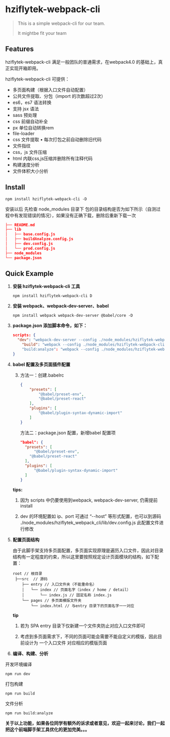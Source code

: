 # hziflytek-webpack-cli

>This is a simple webpack-cli for our team.
>
>It mightbe fit your team



## Features

hziflytek-webpack-cli 满足一般团队的普通需求，在webpack4.0 的基础上，真正实现开箱即用。

hziflytek-webpack-cli 可提供：

- 多页面构建（根据入口文件自动配置）
- 公共文件提取、分包（import 的次数超过2次）	 
- es6，es7 语法转换	
- 支持 jsx 语法	
- sass 预处理
- css 前缀自动补全
- px 单位自动转换rem
- file-loader
- css 文件提取	• 每次打包之前自动删除旧代码
- 文件指纹
- css，js 文件压缩
- html 内联css,js压缩并删除所有注释代码
- 构建速度分析
- 文件体积大小分析



## Install

```
npm install hziflytek-webpack-cli -D
```

安装以后 先检查 node_modules 目录下 包的目录结构是否为如下所示（自测过程中有发现错误的情况），如果没有正确下载，删除后重新下载一次

```json
├── README.md
├── lib
│   ├── base.config.js
│   ├── buildAnalyze.config.js
│   ├── dev.config.js
│   └── prod.config.js
├── node_modules
└── package.json
```



## Quick Example

1. **安装 hziflytek-webpack-cli 工具**

   ```
   npm install hziflytek-webpack-cli D
   ```

   

2. **安装 webpack、webpack-dev-server、babel**

   ```
   npm install webpack webpack-dev-server @babel/core -D
   ```

   

3. **package.json 添加脚本命令，如下：**

   ```json
   scripts: {
     "dev": "webpack-dev-server --config ./node_modules/hziflytek-webpack-cli/lib/dev.config.js --host x.x.x.x --port 3000",
       "build": "webpack --config ./node_modules/hziflytek-webpack-cli/lib/prod.config.js"，
       "build:analyze": "webpack --config ./node_modules/hziflytek-webpack-cli/lib/buildAnalyze.config.js",
   }
   ```

   

3. **babel 配置及多页面插件配置**

   3. 方法一：创建.babelrc

      ```json
      {
          "presets": [
              "@babel/preset-env",
              "@babel/preset-react"
          ],
          "plugins": [
              "@babel/plugin-syntax-dynamic-import"
          ]
      }
      ```

      方法二：package.json 配置，新增babel 配置项

      ```json
      "babel": {
      	"presets": [
      		"@babel/preset-env",
          "@babel/preset-react"
      	],
      	"plugins": [
      		"@babel/plugin-syntax-dynamic-import"
      	]
      }
      ```

      

   **tips:**

   1. 因为 scripts 中仍要使用到webpack, webpack-dev-server, 仍需提前 install 

   2. dev 的环境配置如 ip、port 可通过 “--host” 等形式配置，也可以到源码 ./node_modules/hziflytek_webpack_cli/lib/dev.config.js 此配置文件进行修改

      

4. **配置页面结构**

   由于此脚手架支持多页面配置，多页面实现原理是遍历入口文件，因此对目录结构有一定程度的约束，所以这里要按照规定设计页面模块的结构，如下配置：

   ```
   root // 根目录
    ├──src  // 源码
       ├── entry // 入口文件夹（不能重命名）
       │   └── index // 页面名字（index / home / detail）
       │       └── index.js // 固定名称 index.js
       └── pages // 多页面模版文件夹
           └── index.html // 与entry 目录下的页面名字一一对应
   ```

   **tip**

   1. 若为 SPA entry 目录下仅新建一个文件夹防止对应入口文件即可

   2. 考虑到多页面需求下，不同的页面可能会需要不能自定义的模版，因此目前设计为 一个入口文件 对应相应的模版页面

      

5. **编译、构建、分析**

开发环境编译

```js
npm run dev
```

打包构建

```
npm run build
```

文件分析

```
npm run build:analyze
```



​	**关于以上功能，如果各位同学有额外的诉求或者意见，欢迎一起来讨论，我们一起把这个前端脚手架工具优化的更加完美。。。**



















